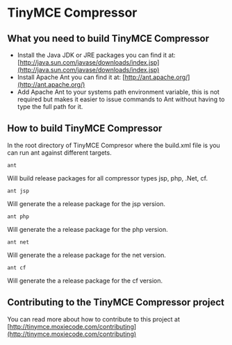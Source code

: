 TinyMCE Compressor
===================

What you need to build TinyMCE Compressor
------------------------------------------
* Install the Java JDK or JRE packages you can find it at: [http://java.sun.com/javase/downloads/index.jsp](http://java.sun.com/javase/downloads/index.jsp)
* Install Apache Ant you can find it at: [http://ant.apache.org/](http://ant.apache.org/)
* Add Apache Ant to your systems path environment variable, this is not required but makes it easier to issue commands to Ant without having to type the full path for it.

How to build TinyMCE Compressor
--------------------------------

In the root directory of TinyMCE Compresor where the build.xml file is you can run ant against different targets.

`ant`

Will build release packages for all compressor types jsp, php, .Net, cf.

`ant jsp`

Will generate the a release package for the jsp version.

`ant php`

Will generate the a release package for the php version.

`ant net`

Will generate the a release package for the net version.

`ant cf`

Will generate the a release package for the cf version.

Contributing to the TinyMCE Compressor project
-----------------------------------------------
You can read more about how to contribute to this project at [http://tinymce.moxiecode.com/contributing](http://tinymce.moxiecode.com/contributing)
